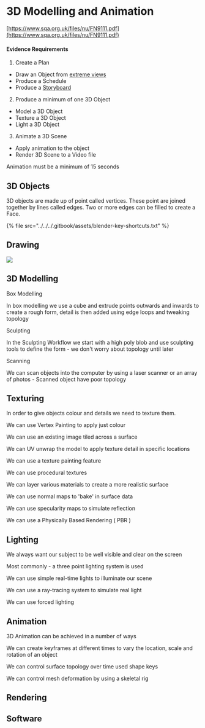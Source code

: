 # 3D Modelling and Animation

[https://www.sqa.org.uk/files/nu/FN9111.pdf](https://www.sqa.org.uk/files/nu/FN9111.pdf)

#### Evidence Requirements

1. Create a Plan

* Draw an Object from [extreme views](http://portfolio.newschool.edu/eugenescollegelife/files/2015/03/Chang_SpoonTD-1po3nja-212x300.jpg)
* Produce a Schedule
* Produce a [Storyboard](https://tutor.neocities.org/Storyboard.doc)

2. Produce a minimum of one 3D Object

* Model a 3D Object
* Texture a 3D Object
* Light a 3D Object

3. Animate a 3D Scene

* Apply animation to the object
* Render 3D Scene to a Video file

Animation must be a minimum of 15 seconds

## 3D Objects

3D objects are made up of point called vertices. These point are joined together by lines called edges. Two or more edges can be filled to create a Face.

{% file src="../../../.gitbook/assets/blender-key-shortcuts.txt" %}

## Drawing



![](https://davidneat.files.wordpress.com/2014/08/brickunit1_sh1_300dpi-1280.jpg)

## 3D Modelling

Box Modelling

In box modelling we use a cube and extrude points outwards and inwards to create a rough form, detail is then added using edge loops and tweaking topology

Sculpting

In the Sculpting Workflow we start with a high poly blob and use sculpting tools to define the form - we don't worry about topology until later

Scanning

We can scan objects into the computer by using a laser scanner or an array of photos - Scanned object have poor topology

## Texturing

In order to give objects colour and details we need to texture them. 

We can use Vertex Painting to apply just colour

We can use an existing image tiled across a surface

We can UV unwrap the model to apply texture detail in specific locations

We can use a texture painting feature

We can use procedural textures

We can layer various materials to create a more realistic surface

We can use normal maps to 'bake' in surface data

We can use specularity maps to simulate reflection

We can use a Physically Based Rendering \( PBR \)

## Lighting

We always want our subject to be well visible and clear on the screen

Most commonly - a three point lighting system is used

We can use simple real-time lights to illuminate our scene

We can use a ray-tracing system to simulate real light

We can use forced lighting

## Animation

3D Animation can be achieved in a number of ways

We can create keyframes at different times to vary the location, scale and rotation of an object

We can control surface topology over time used shape keys

We can control mesh deformation by using a skeletal rig

## Rendering



## Software

